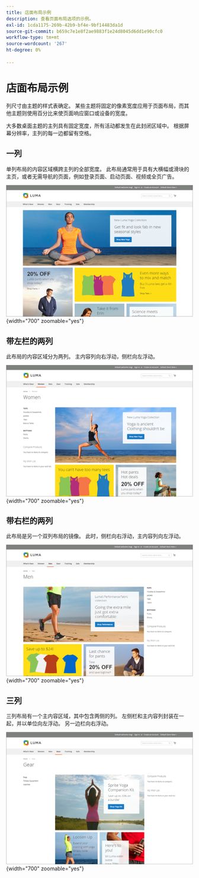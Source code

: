 ```yaml
---
title: 店面布局示例
description: 查看页面布局选项的示例。
exl-id: 1cda1175-269b-42b9-bf4e-9bf14483da1d
source-git-commit: b659c7e1e8f2ae9883f1e24d8045d6dd1e90cfc0
workflow-type: tm+mt
source-wordcount: '267'
ht-degree: 0%

---
```


# 店面布局示例

列尺寸由主题的样式表确定。 某些主题将固定的像素宽度应用于页面布局，而其他主题则使用百分比来使页面响应窗口或设备的宽度。

大多数桌面主题的主列具有固定宽度，所有活动都发生在此封闭区域中。 根据屏幕分辨率，主列的每一边都留有空格。

## 一列

单列布局的内容区域横跨主列的全部宽度。 此布局通常用于具有大横幅或滑块的主页，或者无需导航的页面，例如登录页面、启动页面、视频或全页广告。

![单列布局示例](./assets/page-layout-1-col.png){width="700" zoomable="yes"}

## 带左栏的两列

此布局的内容区域分为两列。 主内容列向右浮动，侧栏向左浮动。

![带有左栏的两列示例](./assets/page-layout-2-col-left-bar.png){width="700" zoomable="yes"}

## 带右栏的两列

此布局是另一个双列布局的镜像。 此时，侧栏向右浮动，主内容列向左浮动。

![右栏为两列的示例](./assets/page-layout-2-col-right-bar.png){width="700" zoomable="yes"}

## 三列

三列布局有一个主内容区域，其中包含两侧的列。 左侧栏和主内容列封装在一起，并以单位向左浮动。 另一边栏向右浮动。

![三列示例](./assets/page-layout-3-col.png){width="700" zoomable="yes"}
